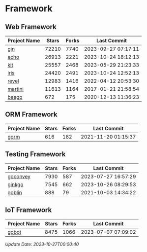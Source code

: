 # Framework

## Web Framework
| Project Name | Stars | Forks | Last Commit |
| ------------ | ----- | ----- | ----------- |
| [gin](https://github.com/gin-gonic/gin) | 72210 | 7740 | 2023-09-27 07:17:11 |
| [echo](https://github.com/labstack/echo) | 26913 | 2221 | 2023-10-24 18:12:13 |
| [kit](https://github.com/go-kit/kit) | 25557 | 2468 | 2023-05-29 21:23:33 |
| [iris](https://github.com/kataras/iris) | 24420 | 2491 | 2023-10-24 12:52:13 |
| [revel](https://github.com/revel/revel) | 12983 | 1416 | 2022-04-12 20:53:30 |
| [martini](https://github.com/go-martini/martini) | 11613 | 1164 | 2017-01-21 21:58:54 |
| [beego](https://github.com/astaxie/beego) | 672 | 175 | 2020-12-13 11:36:23 |

## ORM Framework
| Project Name | Stars | Forks | Last Commit |
| ------------ | ----- | ----- | ----------- |
| [gorm](https://github.com/jinzhu/gorm) | 616 | 182 | 2021-11-20 01:15:37 |

## Testing Framework
| Project Name | Stars | Forks | Last Commit |
| ------------ | ----- | ----- | ----------- |
| [goconvey](https://github.com/smartystreets/goconvey) | 7930 | 587 | 2023-07-27 16:57:29 |
| [ginkgo](https://github.com/onsi/ginkgo) | 7545 | 662 | 2023-10-26 08:29:53 |
| [goblin](https://github.com/franela/goblin) | 888 | 79 | 2021-10-03 14:34:22 |

## IoT Framework
| Project Name | Stars | Forks | Last Commit |
| ------------ | ----- | ----- | ----------- |
| [gobot](https://github.com/hybridgroup/gobot) | 8475 | 1066 | 2023-07-07 07:09:02 |

*Update Date: 2023-10-27T00:00:40*